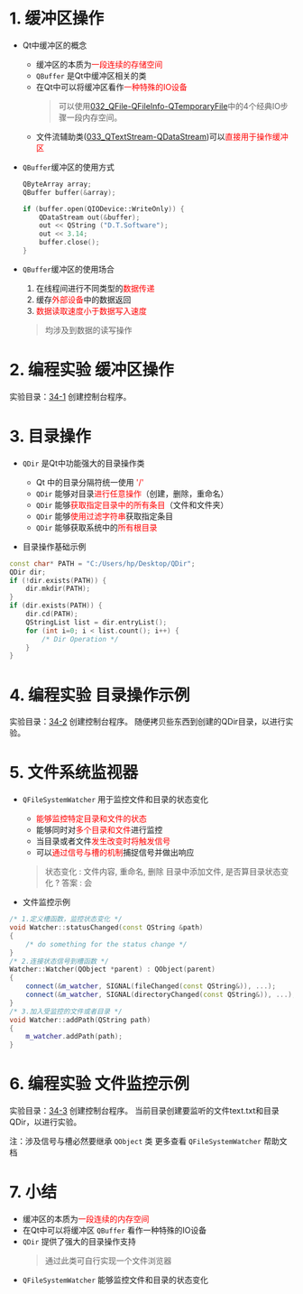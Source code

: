 # 1. 缓冲区操作

- Qt中缓冲区的概念
    - 缓冲区的本质为<font color=red>一段连续的存储空间</font>
    - `QBuffer` 是Qt中缓冲区相关的类
    - 在Qt中可以将缓冲区看作<font color=red>一种特殊的IO设备</font>
        > 可以使用[032_QFile-QFileInfo-QTemporaryFile](032_QFile-QFileInfo-QTemporaryFile.md)中的4个经典IO步骤一段内存空间。
    - 文件流辅助类([033_QTextStream-QDataStream](033_QTextStream-QDataStream.md))可以<font color=red>直接用于操作缓冲区</font>

- `QBuffer`缓冲区的使用方式
    ```cpp
    QByteArray array;
    QBuffer buffer(&array);

    if (buffer.open(QIODevice::WriteOnly)) {
        QDataStream out(&buffer);
        out << QString ("D.T.Software");
        out << 3.14;
        buffer.close();
    }
    ```

- `QBuffer`缓冲区的使用场合
    1. 在线程间进行不同类型的<font color=red>数据传递</font>
    2. 缓存<font color=red>外部设备</font>中的数据返回
    3. <font color=red>数据读取速度小于数据写入速度</font>

    > 均涉及到数据的读写操作

# 2. 编程实验 缓冲区操作
实验目录：[34-1](vx_attachments\034_Buffer_operations_and_directory_operations\34-1)
创建控制台程序。

# 3. 目录操作
- `QDir` 是Qt中功能强大的目录操作类
    - Qt 中的目录分隔符统一使用 <font color=red>'/'</font>
    - `QDir` 能够对目录<font color=red>进行任意操作</font>（创建，删除，重命名）
    - `QDir` 能够<font color=red>获取指定目录中的所有条目</font>（文件和文件夹）
    - `QDir` 能够<font color=red>使用过滤字符串</font>获取指定条目
    - `QDir` 能够获取系统中的<font color=red>所有根目录</font>

- 目录操作基础示例

```cpp
const char* PATH = "C:/Users/hp/Desktop/QDir";
QDir dir;
if (!dir.exists(PATH)) {
    dir.mkdir(PATH);
}
if (dir.exists(PATH)) {
    dir.cd(PATH);
    QStringList list = dir.entryList();
    for (int i=0; i < list.count(); i++) {
        /* Dir Operation */
    }
}
```

# 4. 编程实验 目录操作示例
实验目录：[34-2](vx_attachments\034_Buffer_operations_and_directory_operations\34-2)
创建控制台程序。
随便拷贝些东西到创建的QDir目录，以进行实验。

# 5. 文件系统监视器
- `QFileSystemWatcher` 用于监控文件和目录的状态变化
    - <font color=red>能够监控特定目录和文件的状态</font>
    - 能够同时对<font color=red>多个目录和文件</font>进行监控
    - 当目录或者文件<font color=red>发生改变时将触发信号</font>
    - 可以<font color=red>通过信号与槽的机制</font>捕捉信号并做出响应
    > 状态变化 : 文件内容, 重命名, 删除
    > 目录中添加文件, 是否算目录状态变化 ? 答案 : 会

- 文件监控示例

```cpp
/* 1.定义槽函数，监控状态变化 */
void Watcher::statusChanged(const QString &path)
{
    /* do something for the status change */
}
/* 2.连接状态信号到槽函数 */
Watcher::Watcher(QObject *parent) : QObject(parent)
{
    connect(&m_watcher, SIGNAL(fileChanged(const QString&)), ...);
    connect(&m_watcher, SIGNAL(directoryChanged(const QString&)), ...);
}
/* 3.加入受监控的文件或者目录 */
void Watcher::addPath(QString path)
{
    m_watcher.addPath(path);
}
```

# 6. 编程实验 文件监控示例
实验目录：[34-3](vx_attachments\034_Buffer_operations_and_directory_operations\34-3)
创建控制台程序。
当前目录创建要监听的文件text.txt和目录QDir，以进行实验。

注：涉及信号与槽必然要继承 `QObject` 类
更多查看 `QFileSystemWatcher` 帮助文档

# 7. 小结
- 缓冲区的本质为<font color=red>一段连续的内存空间</font>
- 在Qt中可以将缓冲区 `QBuffer` 看作一种特殊的IO设备
- `QDir` 提供了强大的目录操作支持
	> 通过此类可自行实现一个文件浏览器
- `QFileSystemWatcher` 能够监控文件和目录的状态变化
